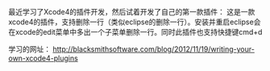最近学习了Xcode4的插件开发，然后试着开发了自己的第一款插件：
这是一款xcode4的插件，支持删除一行（类似eclipse的删除一行）。安装并重启eclipse会在xcode的edit菜单中多出一个子菜单删除一行。同时此插件也支持快捷键cmd+d

学习的网址：
http://blacksmithsoftware.com/blog/2012/11/19/writing-your-own-xcode4-plugins
